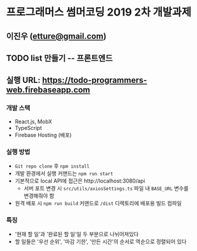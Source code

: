 # 프로그래머스 썸머코딩 2019 2차 개발과제 
## 이진우 (etture@gmail.com)
## TODO list 만들기 -- 프론트엔드
## 실행 URL: https://todo-programmers-web.firebaseapp.com

### 개발 스택
- React.js, MobX
- TypeScript
- Firebase Hosting (배포)

### 실행 방법
- `Git repo clone` 후 `npm install`
- 개발 환경에서 실행 커맨드는 `npm run start`
- 기본적으로 local API에 접근은 http://localhost:3080/api
  - 서버 포트 변경 시 `src/utils/axiosSettings.ts` 파일 내 `BASE_URL` 변수를 변경해줘야 함
- 원격 배포 시 `npm run build` 커맨드로 `/dist` 디렉토리에 배포용 빌드 컴파일

### 특징
- '현재 할 일'과 '완료된 할 일'일 두 부분으로 나뉘어져있다
- 할 일들은 '우선 순위', '마감 기한', '만든 시간'의 순서로 역순으로 정렬되어 있다
